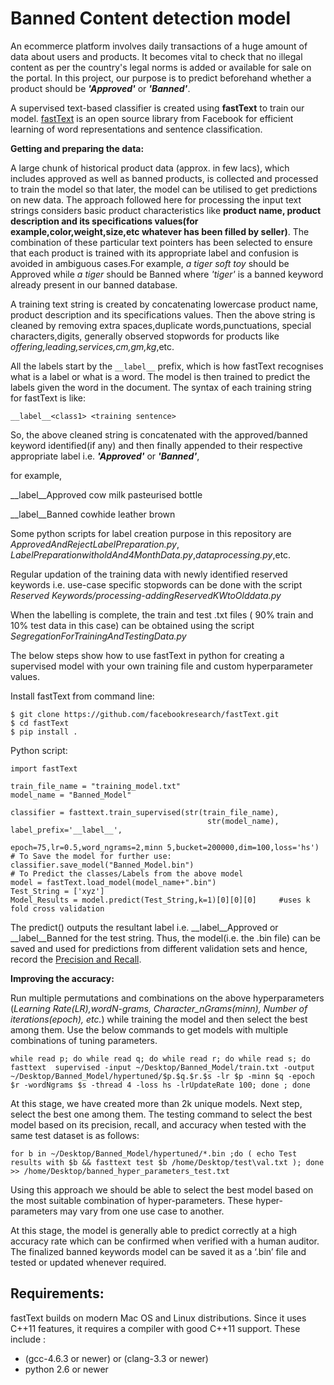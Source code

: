# Banned Content detection model

An ecommerce platform involves daily transactions of a huge amount of data about users and products. It becomes vital to check that no illegal content as per the country's legal norms is added or available for sale on the portal. In this project, our purpose is to predict beforehand whether a product should be ***'Approved'*** or ***'Banned'***. 

A supervised text-based classifier is created using **fastText** to train our model. [fastText](https://fasttext.cc/) is an open source library from Facebook for efficient learning of word representations and sentence classification.



**Getting and preparing the data:**

A large chunk of historical product data (approx. in few lacs), which includes approved as well as banned products, is collected and processed to train the model so that later, the model can be utilised to get predictions on new data.
The approach followed here for processing the input text strings considers basic product characteristics like **product name, product description and its specifications values(for example,color,weight,size,etc whatever has been filled by seller)**. The combination of these particular text pointers has been selected to ensure that each product is trained with its appropriate label and confusion is avoided in ambiguous cases.For example, _a tiger soft toy_ should be Approved while _a tiger_ should be Banned where _'tiger'_ is a banned keyword already present in our banned database.


A training text string is created by concatenating lowercase product name, product description and its specifications values. Then the above string is cleaned by removing extra spaces,duplicate words,punctuations, special characters,digits, generally observed stopwords for products like _offering,leading,services,cm,gm,kg_,etc.

All the labels start by the `__label__` prefix, which is how fastText recognises what is a label or what is a word. The model is then trained to predict the labels given the word in the document.
The syntax of each training string for fastText is like:
```
__label__<class1> <training sentence>
```
So, the above cleaned string is concatenated with the approved/banned keyword identified(if any) and then finally appended to their respective appropriate label i.e. ***'Approved'*** or ***'Banned'***,

for example, 

__label__Approved cow milk pasteurised bottle

__label__Banned cowhide leather brown

Some python scripts for label creation purpose in this repository are *ApprovedAndRejectLabelPreparation.py*, *LabelPreparationwitholdAnd4MonthData.py*,*dataprocessing.py*,etc.

Regular updation of the training data with newly identified reserved keywords i.e. use-case specific stopwords can be done with the script *Reserved Keywords/processing-addingReservedKWtoOlddata.py*




When the labelling is complete, the train and test .txt files ( 90% train and 10% test data in this case) can be obtained using the script *SegregationForTrainingAndTestingData.py*

The below steps show how to use fastText in python for creating a supervised model with your own training file and custom hyperparameter values.



Install fastText from command line:
```
$ git clone https://github.com/facebookresearch/fastText.git
$ cd fastText
$ pip install .
```



Python script:
```
import fastText

train_file_name = "training_model.txt"
model_name = "Banned_Model"

classifier = fasttext.train_supervised(str(train_file_name),
                                            str(model_name), label_prefix='__label__',
                                            epoch=75,lr=0.5,word_ngrams=2,minn 5,bucket=200000,dim=100,loss='hs')
# To Save the model for further use:
classifier.save_model("Banned_Model.bin")
# To Predict the classes/Labels from the above model
model = fastText.load_model(model_name+".bin")
Test_String = ['xyz']
Model_Results = model.predict(Test_String,k=1)[0][0][0]     #uses k fold cross validation
```
The predict() outputs the resultant label i.e. __label__Approved or __label__Banned for the test string. Thus, the model(i.e. the .bin file) can be saved and used for predictions from different validation sets and hence, record the [Precision and Recall](https://en.wikipedia.org/wiki/Precision_and_recall).




**Improving the accuracy:**

Run multiple permutations and combinations on the above hyperparameters (*Learning Rate(LR),wordN-grams, Character_nGrams(minn), Number of iterations(epoch), etc.*) while training the model and then select the best among them. 
Use the below commands to get models with multiple combinations of tuning parameters.
```
while read p; do while read q; do while read r; do while read s; do fasttext  supervised -input ~/Desktop/Banned_Model/train.txt -output ~/Desktop/Banned_Model/hypertuned/$p.$q.$r.$s -lr $p -minn $q -epoch $r -wordNgrams $s -thread 4 -loss hs -lrUpdateRate 100; done ; done
```
At this stage, we have created more than 2k unique models. Next step, select the best one among them. The testing command to select the best model based on its precision, recall, and accuracy when tested with the same test dataset is as follows:
```
for b in ~/Desktop/Banned_Model/hypertuned/*.bin ;do ( echo Test results with $b && fasttext test $b /home/Desktop/test\val.txt ); done >> /home/Desktop/banned_hyper_parameters_test.txt
```
Using this approach we should be able to select the best model based on the most suitable combination of hyper-parameters. These hyper-parameters may vary from one use case to another.

At this stage, the model is generally able to predict correctly at a high accuracy rate which can be confirmed when verified with a human auditor. The finalized banned keywords model can be saved it as a ‘.bin’ file and tested or updated whenever required. 


## Requirements:

fastText builds on modern Mac OS and Linux distributions. Since it uses C++11 features, it requires a compiler with good C++11 support. These include :

- (gcc-4.6.3 or newer) or (clang-3.3 or newer)
- python 2.6 or newer
